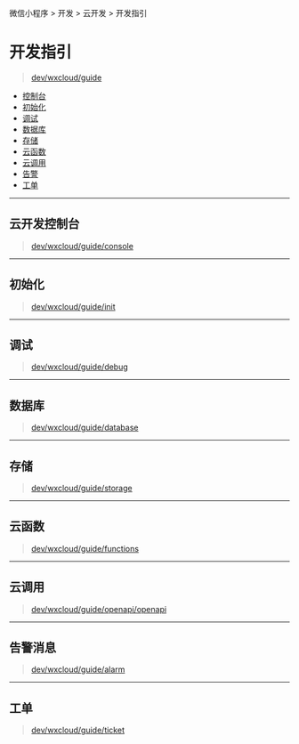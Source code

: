 微信小程序 > 开发 > 云开发 > 开发指引

# 开发指引

> [dev/wxcloud/guide](https://developers.weixin.qq.com/miniprogram/dev/wxcloud/guide/)

- [控制台](#console)
- [初始化](#init)
- [调试](#debug)
- [数据库](#database)
- [存储](#storage)
- [云函数](#functions)
- [云调用](#openapi)
- [告警](#alarm)
- [工单](#ticket)

<hr id="console"/>

## 云开发控制台

> [dev/wxcloud/guide/console](https://developers.weixin.qq.com/miniprogram/dev/wxcloud/guide/console.html)

<hr id="init"/>

## 初始化

> [dev/wxcloud/guide/init](https://developers.weixin.qq.com/miniprogram/dev/wxcloud/guide/init.html)

<hr id="debug"/>

## 调试

> [dev/wxcloud/guide/debug](https://developers.weixin.qq.com/miniprogram/dev/wxcloud/guide/debug.html)

<hr id="database"/>

## 数据库

> [dev/wxcloud/guide/database](https://developers.weixin.qq.com/miniprogram/dev/wxcloud/guide/database.html)

<hr id="storage"/>

## 存储

> [dev/wxcloud/guide/storage](https://developers.weixin.qq.com/miniprogram/dev/wxcloud/guide/storage.html)

<hr id="functions"/>

## 云函数

> [dev/wxcloud/guide/functions](https://developers.weixin.qq.com/miniprogram/dev/wxcloud/guide/functions.html)

<hr id="openapi"/>

## 云调用

> [dev/wxcloud/guide/openapi/openapi](https://developers.weixin.qq.com/miniprogram/dev/wxcloud/guide/openapi/openapi.html)

<hr id="alarm"/>

## 告警消息

> [dev/wxcloud/guide/alarm](https://developers.weixin.qq.com/miniprogram/dev/wxcloud/guide/alarm.html)

<hr id="ticket"/>

## 工单

> [dev/wxcloud/guide/ticket](https://developers.weixin.qq.com/miniprogram/dev/wxcloud/guide/ticket.html)
